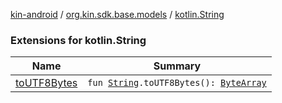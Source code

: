 [kin-android](../../index.md) / [org.kin.sdk.base.models](../index.md) / [kotlin.String](./index.md)

### Extensions for kotlin.String

| Name | Summary |
|---|---|
| [toUTF8Bytes](to-u-t-f8-bytes.md) | `fun `[`String`](https://kotlinlang.org/api/latest/jvm/stdlib/kotlin/-string/index.html)`.toUTF8Bytes(): `[`ByteArray`](https://kotlinlang.org/api/latest/jvm/stdlib/kotlin/-byte-array/index.html) |
